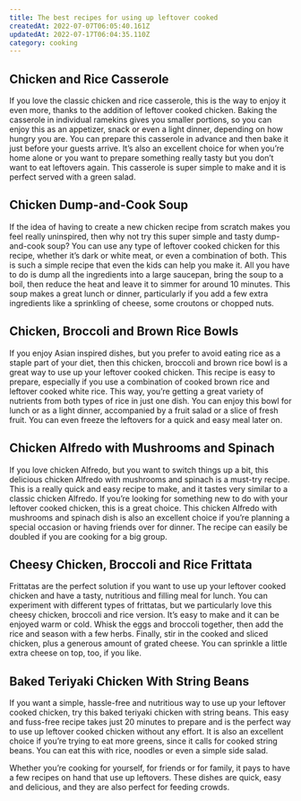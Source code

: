 ```yaml
---
title: The best recipes for using up leftover cooked
createdAt: 2022-07-07T06:05:40.161Z
updatedAt: 2022-07-17T06:04:35.110Z
category: cooking
---
```


## Chicken and Rice Casserole

If you love the classic chicken and rice casserole, this is the way to enjoy it even more, thanks to the addition of leftover cooked chicken.
Baking the casserole in individual ramekins gives you smaller portions, so you can enjoy this as an appetizer, snack or even a light dinner, depending on how hungry you are.
You can prepare this casserole in advance and then bake it just before your guests arrive. It’s also an excellent choice for when you’re home alone or you want to prepare something really tasty but you don’t want to eat leftovers again.
This casserole is super simple to make and it is perfect served with a green salad.

## Chicken Dump-and-Cook Soup

If the idea of having to create a new chicken recipe from scratch makes you feel really uninspired, then why not try this super simple and tasty dump-and-cook soup?
You can use any type of leftover cooked chicken for this recipe, whether it’s dark or white meat, or even a combination of both.
This is such a simple recipe that even the kids can help you make it. All you have to do is dump all the ingredients into a large saucepan, bring the soup to a boil, then reduce the heat and leave it to simmer for around 10 minutes.
This soup makes a great lunch or dinner, particularly if you add a few extra ingredients like a sprinkling of cheese, some croutons or chopped nuts.

## Chicken, Broccoli and Brown Rice Bowls

If you enjoy Asian inspired dishes, but you prefer to avoid eating rice as a staple part of your diet, then this chicken, broccoli and brown rice bowl is a great way to use up your leftover cooked chicken.
This recipe is easy to prepare, especially if you use a combination of cooked brown rice and leftover cooked white rice. This way, you’re getting a great variety of nutrients from both types of rice in just one dish.
You can enjoy this bowl for lunch or as a light dinner, accompanied by a fruit salad or a slice of fresh fruit. You can even freeze the leftovers for a quick and easy meal later on.

## Chicken Alfredo with Mushrooms and Spinach

If you love chicken Alfredo, but you want to switch things up a bit, this delicious chicken Alfredo with mushrooms and spinach is a must-try recipe.
This is a really quick and easy recipe to make, and it tastes very similar to a classic chicken Alfredo. If you’re looking for something new to do with your leftover cooked chicken, this is a great choice.
This chicken Alfredo with mushrooms and spinach dish is also an excellent choice if you’re planning a special occasion or having friends over for dinner. The recipe can easily be doubled if you are cooking for a big group.

## Cheesy Chicken, Broccoli and Rice Frittata

Frittatas are the perfect solution if you want to use up your leftover cooked chicken and have a tasty, nutritious and filling meal for lunch.
You can experiment with different types of frittatas, but we particularly love this cheesy chicken, broccoli and rice version. It’s easy to make and it can be enjoyed warm or cold.
Whisk the eggs and broccoli together, then add the rice and season with a few herbs. Finally, stir in the cooked and sliced chicken, plus a generous amount of grated cheese. You can sprinkle a little extra cheese on top, too, if you like.

## Baked Teriyaki Chicken With String Beans

If you want a simple, hassle-free and nutritious way to use up your leftover cooked chicken, try this baked teriyaki chicken with string beans.
This easy and fuss-free recipe takes just 20 minutes to prepare and is the perfect way to use up leftover cooked chicken without any effort.
It is also an excellent choice if you’re trying to eat more greens, since it calls for cooked string beans. You can eat this with rice, noodles or even a simple side salad.

Whether you’re cooking for yourself, for friends or for family, it pays to have a few recipes on hand that use up leftovers. These dishes are quick, easy and delicious, and they are also perfect for feeding crowds.
